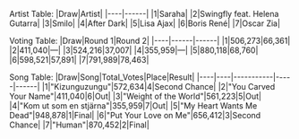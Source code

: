 Artist Table:
|Draw|Artist|
|----|------|
|1|Saraha|
|2|Swingfly feat. Helena Gutarra|
|3|Smilo|
|4|After Dark|
|5|Lisa Ajax|
|6|Boris René|
|7|Oscar Zia|

Voting Table:
|Draw|Round 1|Round 2|
|----|------|------|
|1|506,273|66,361|
|2|411,040|—|
|3|524,216|37,007|
|4|355,959|—|
|5|880,118|68,760|
|6|598,521|57,891|
|7|791,989|78,463|

Song Table:
|Draw|Song|Total_Votes|Place|Result|
|----|----|-----------|-----|------|
|1|"Kizunguzungu"|572,634|4|Second Chance|
|2|"You Carved Your Name"|411,040|6|Out|
|3|"Weight of the World"|561,223|5|Out|
|4|"Kom ut som en stjärna"|355,959|7|Out|
|5|"My Heart Wants Me Dead"|948,878|1|Final|
|6|"Put Your Love on Me"|656,412|3|Second Chance|
|7|"Human"|870,452|2|Final|